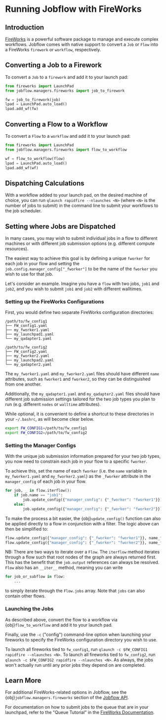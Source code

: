 # Running Jobflow with FireWorks

## Introduction

[FireWorks](https://materialsproject.github.io/fireworks/) is a powerful software package to manage and execute complex workflows. Jobflow comes with native support to convert a `Job` or `Flow` into a FireWorks `firework` or `workflow`, respectively.

## Converting a Job to a Firework

To convert a `Job` to a `firework` and add it to your launch pad:

```python
from fireworks import LaunchPad
from jobflow.managers.fireworks import job_to_firework

fw = job_to_firework(job)
lpad = LaunchPad.auto_load()
lpad.add_wf(fw)
```

## Converting a Flow to a Workflow

To convert a `Flow` to a `workflow` and add it to your launch pad:

```python
from fireworks import LaunchPad
from jobflow.managers.fireworks import flow_to_workflow

wf = flow_to_workflow(flow)
lpad = LaunchPad.auto_load()
lpad.add_wf(wf)
```

## Dispatching Calculations

With a workflow added to your launch pad, on the desired machine of choice, you can run `qlaunch rapidfire --nlaunches <N>` (where `<N>` is the number of jobs to submit) in the command line to submit your workflows to the job scheduler.

## Setting where Jobs are Dispatched

In many cases, you may wish to submit individual jobs in a flow to different machines or with different job submission options (e.g. different compute resources).

The easiest way to achieve this goal is by defining a unique `fworker` for each job in your flow and setting the `job.config.manager_config["_fworker"]` to be the name of the `fworker` you wish to use for that job.

Let's consider an example. Imagine you have a `flow` with two jobs, `job1` and `job2`, and you wish to submit `job1` and `job2` with different walltimes.

### Setting up the FireWorks Configurations

First, you would define two separate FireWorks configuration directories:

```text
/path/to/fw_config1
├── FW_config1.yaml
├── my_fworker1.yaml
├── my_launchpad1.yaml
└── my_qadapter1.yaml
```

```text
/path/to/fw_config2
├── FW_config2.yaml
├── my_fworker2.yaml
├── my_launchpad2.yaml
└── my_qadapter2.yaml
```

The `my_fworker1.yaml` and `my_fworker2.yaml` files should have different `name` attributes, such as `fworker1` and `fworker2`, so they can be distinguished from one another.

Additionally, the `my_qadapter1.yaml` and `my_qadapter2.yaml` files should have different job submission settings tailored for the two job types you plan to run (e.g. different `nodes` or `walltime` attributes).

While optional, it is convenient to define a shortcut to these directories in your `~/.bashrc`, as will become clear below.

```bash
export FW_CONFIG1=/path/to/fw_config1
export FW_CONFIG2=/path/to/fw_config2
```

### Setting the Manager Configs

With the unique job submission information prepared for your two job types, you now need to constrain each job in your flow to a specific `fworker`.

To achieve this, set the name of each `fworker` (i.e. the `name` variable in `my_fworker1.yaml` and `my_fworker2.yaml`) as the `_fworker` attribute in the `manager_config` of each job in your flow.

```python
for job, _ in flow.iterflow():
    if job.name == "job1":
        job.update_config({"manager_config": {"_fworker": "fworker1"}})
    else:
        job.update_config({"manager_config": {"_fworker": "fworker2"}})
```

To make the process a bit easier, the {obj}`update_config()` function can also be applied directly to a flow in conjunction with a filter. The logic above can then be simplified to:

```python
flow.update_config({"manager_config": {"_fworker": "fworker1"}}, name_filter="job1")
flow.update_config({"manager_config": {"_fworker": "fworker2"}}, name_filter="job2")
```

NB: There are two ways to iterate over a `Flow`. The `iterflow` method iterates through a flow such that root nodes of the graph are always returned first. This has the benefit that the `job.output` references can always be resolved.
`Flow` also has an `__iter__` method, meaning you can write

```py
for job_or_subflow in flow:
    ...
```

to simply iterate through the `Flow.jobs` array. Note that `jobs` can also contain other flows.

### Launching the Jobs

As described above, convert the flow to a workflow via {obj}`flow_to_workflow` and add it to your launch pad.

Finally, use the `-c` ("config") command-line option when launching your fireworks to specify the FireWorks configuration directory you wish to use.

To launch all fireworks tied to `fw_config1`, run `qlaunch -c $FW_CONFIG1 rapidfire --nlaunches <N>`. To launch all fireworks tied to `fw_config2`, run `qlaunch -c $FW_CONFIG2 rapidfire --nlaunches <N>`. As always, the jobs won't actually run until any prior jobs they depend on are completed.

## Learn More

For additional FireWorks-related options in Jobflow, see the {obj}`jobflow.managers.fireworks` section of the [Jobflow API](https://materialsproject.github.io/jobflow/jobflow.managers.html#module-jobflow.managers.fireworks).

For documentation on how to submit jobs to the queue that are in your launchpad, refer to the "Queue Tutorial" in the [FireWorks Documentation](https://materialsproject.github.io/fireworks/queue_tutorial.html#submit-a-job).
